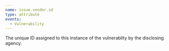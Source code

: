 ```yaml
---
name: issue.vendor.id
type: attribute
events:
  - Vulnerability
---
```


The unique ID assigned to this instance of the vulnerablity by the disclosing agency.

